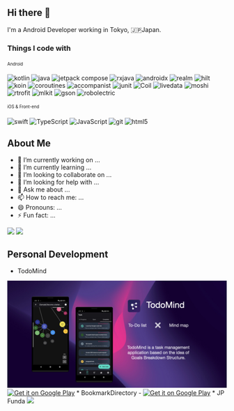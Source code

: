 ## Hi there 👋

I'm a Android Developer working in Tokyo, 🇯🇵Japan.

### Things I code with
<sup><sub>Android</sub></sup>

<img alt="kotlin" src="https://img.shields.io/badge/Kotlin-AA11FF?&style=flat-square&logo=kotlin&logoColor=white" />
<img alt="java" src="https://img.shields.io/badge/Java-ED8B00?style=flat-square&logo=java&logoColor=white" />
<img alt="jetpack compose" src="https://img.shields.io/badge/JetpackCompose-33FF55?style=flat-square&logo=jetpackcompose&logoColor=white">
<img alt="rxjava" src="https://img.shields.io/badge/RxJava-ED00FF?style=flat-square&logo=reactivex&logoColor=white">
<img alt="androidx" src="https://img.shields.io/badge/AndroidX-22FF77?style=flat-square&logo=android&logoColor=white">
<img alt="realm" src="https://img.shields.io/badge/Realm-ED00DD?style=flat-square&logo=realm&logoColor=white">
<img alt="hilt" src="https://img.shields.io/badge/Hilt-FFFF22?style=flat-square&logo=hilt&logoColor=white">
<img alt="koin" src="https://img.shields.io/badge/Koin-ED8B00?style=flat-square&logo=koin&logoColor=white">
<img alt="coroutines" src="https://img.shields.io/badge/coroutines-33FF55?style=flat-square&logo=coroutines&logoColor=white">
<img alt="accompanist" src="https://img.shields.io/badge/Accompanist-00EE44?style=flat-square&logo=jetpackcompose&logoColor=white">
<img alt="junit" src="https://img.shields.io/badge/JUnit-3355FF?style=flat-square&logo=junit&logoColor=white">
<img alt="Coil" src="https://img.shields.io/badge/Coil-3300EE?style=flat-square&logoColor=white">
<img alt="livedata" src="https://img.shields.io/badge/LiveData-44FF22?style=flat-square&logo=livedata&logoColor=white">
<img alt="moshi" src="https://img.shields.io/badge/Moshi-888888?style=flat-square&logo=moshi&logoColor=white">
<img alt="rtrofit" src="https://img.shields.io/badge/Retrofit-005522?style=flat-square&logo=retrofit&logoColor=white">
<img alt="mlkit" src="https://img.shields.io/badge/MLKit-3345EE?style=flat-square&logo=mlkit&logoColor=white">
<img alt="gson" src="https://img.shields.io/badge/Gson-DD5522?style=flat-square&logo=gson&logoColor=white">
<img alt="robolectric" src="https://img.shields.io/badge/Robolectric-005500?style=flat-square&logo=robolectric&logoColor=white">

<sub><sup>iOS & Front-end</sup></sub>


<img alt="swift" src="https://img.shields.io/badge/Swift-FA7343?style=flat-square&logo=swift&logoColor=white">
<img alt="TypeScript" src="https://img.shields.io/badge/-TypeScript-007ACC?style=flat-square&logo=typescript&logoColor=white" />
<img alt="JavaScript" src="https://img.shields.io/badge/JavaScript-F7DF1E?style=flat-square&logo=javascript&logoColor=black" />
<img alt="git" src="https://img.shields.io/badge/-Git-F05032?style=flat-square&logo=git&logoColor=white" />
<img alt="html5" src="https://img.shields.io/badge/-HTML5-E34F26?style=flat-square&logo=html5&logoColor=white" />

## About Me
- 🔭 I’m currently working on ...
- 🌱 I’m currently learning ...
- 👯 I’m looking to collaborate on ...
- 🤔 I’m looking for help with ...
- 💬 Ask me about ...
- 📫 How to reach me: ...
- 😄 Pronouns: ...
- ⚡ Fun fact: ...

<!-- Stats section -->
<img src="https://github-readme-stats.vercel.app/api?username=masato1230&count_private=true&show_icons=true&bg_color=30,F59E0B,FF3700B3&title_color=fff&text_color=fff&hide=contribs,stars&icon_color=000" width="46%">
<img src="https://github-readme-stats.vercel.app/api/top-langs/?username=masato1230&hide=html&layout=compact&bg_color=30,F59E0B,FF3700B3&title_color=fff&text_color=fff" width="30%">

## Personal Development

* TodoMind
<img src="images/TodoMind/TodoMind_feature.001.jpeg">
<a href='https://play.google.com/store/apps/details?id=com.jp_funda.todomind&pcampaignid=pcampaignidMKT-Other-global-all-co-prtnr-py-PartBadge-Mar2515-1'><img alt='Get it on Google Play' src='https://play.google.com/intl/en_us/badges/static/images/badges/en_badge_web_generic.png'/></a>
* BookmarkDirectory -
<a href='https://play.google.com/store/apps/details?id=com.jp_funda.urlfolder&pcampaignid=pcampaignidMKT-Other-global-all-co-prtnr-py-PartBadge-Mar2515-1'><img alt='Get it on Google Play' src='https://play.google.com/intl/en_us/badges/static/images/badges/en_badge_web_generic.png'/></a>
* JP Funda
<a href='https://www.jp-funda.com'><img src="https://www.jp-funda.com/static/images/jp_funda_ogp.jpeg" /></a>
